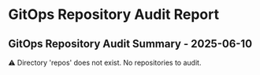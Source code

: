 # GitOps Repository Audit Report

## GitOps Repository Audit Summary - 2025-06-10
⚠️ Directory 'repos' does not exist. No repositories to audit.
